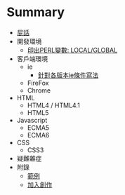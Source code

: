 # Summary

* [屁話](README.md)
* 開發環境
   * [印出PERL變數: LOCAL/GLOBAL](01-SERVER/print_GLOBAL_and_LOCAL.md)
* 客戶端環境
   * ie
       * [針對各版本ie條件寫法](02-CLIENT/IE/ie-hack.md)
   * FireFox
   * Chrome
* HTML
   * HTML4 / HTML4.1
   * HTML5
* Javascript
   * ECMA5
   * ECMA6
* CSS
   * CSS3
* 疑難雜症
* 附錄
   * [範例](Example.md)
   * [加入創作](JoinUs.md)
